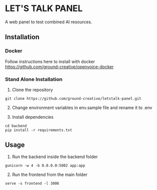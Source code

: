 # LET'S TALK PANEL

A web panel to test combined AI resources.

## Installation

### Docker

Follow instructions here to install with docker<br />
https://github.com/ground-creative/openvoice-docker

### Stand Alone Installation

1. Clone the repository

```
git clone https://github.com/ground-creative/letstalk-panel.git
```

2. Change environment variables in env.sample file and rename it to .env

3. Install dependencies

```
cd backend
pip install -r requirements.txt
```

## Usage

1. Run the backend inside the backend folder

```
gunicorn -w 4 -b 0.0.0.0:5002 app:app
```

2. Run the frontend from the main folder

```
serve -s frontend -l 3006
```
